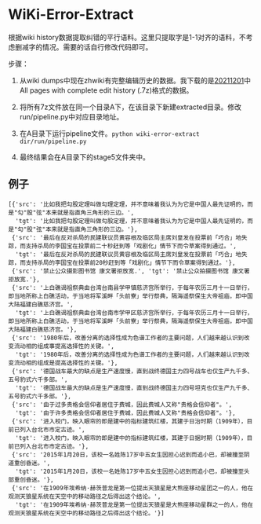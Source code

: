 # WiKi-Error-Extract

根据wiki history数据提取纠错的平行语料。这里只提取字是1-1对齐的语料，不考虑删减字的情况。需要的话自行修改代码即可。

步骤：

1. 从wiki dumps中现在zhwiki有完整编辑历史的数据。我下载的是[20211201](https://dumps.wikimedia.org/zhwiki/20211201/)中 All pages with complete edit history (.7z)格式的数据。

2. 将所有7z文件放在同一个目录A下，在该目录下新建extracted目录。修改run/pipeline.py中对应目录地址。

3. 在A目录下运行pipeline文件。`python wiki-error-extract dir/run/pipeline.py`

4. 最终结果会在A目录下的stage5文件夹中。


## 例子

```
[{'src': '比如我把勾股定理叫做勾理定理，并不意味着我认为为它是中国人最先证明的，而是"勾"股"弦"本来就是指直角三角形的三边。',
  'tgt': '比如我把勾股定理叫做勾股定理，并不意味着我认为为它是中国人最先证明的，而是"勾"股"弦"本来就是指直角三角形的三边。'},
 {'src': '最后在反对杀局的民建联议员黄容根及临区局主席刘皇发在投票前「巧合」地失踪，而支持杀局的李国宝在投票前二十秒赶到等「戏剧化」情节下而令草案得到通过。',
  'tgt': '最后在反对杀局的民建联议员黄容根及临区局主席刘皇发在投票前「巧合」地失踪，而支持杀局的李国宝在投票前20秒赶到等「戏剧化」情节下而令草案得到通过。'},
 {'src': '禁止公众摄影图书馆 康文署拒放宽.', 'tgt': '禁止公众拍摄图书馆 康文署拒放宽.'},
 {'src': '上白礁谒祖祭典由台湾台南县学甲镇慈济宫所举行，于每年农历三月十一日举行，即当地所称上白礁活动，于当地将军溪畔「头前寮」举行祭典，隔海遥祭保生大帝祖庙，即中国大陆福建白礁慈济宫。',
  'tgt': '上白礁谒祖祭典由台湾台南市学甲区慈济宫所举行，于每年农历三月十一日举行，即当地所称上白礁活动，于当地将军溪畔「头前寮」举行祭典，隔海遥祭保生大帝祖庙，即中国大陆福建白礁慈济宫。'},
 {'src': '1980年后，改善分离的选择性成为色谱工作者的主要问题，人们越来越认识到改变流动相的组成事提高选择性的关键。',
  'tgt': '1980年后，改善分离的选择性成为色谱工作者的主要问题，人们越来越认识到改变流动相的组成是提高选择性的关键。'},
 {'src': '德国战车最大的缺点是生产速度慢，直到战终德国主力四号战车也仅生产九千多、五号豹式六千多部。',
  'tgt': '德国战车最大的缺点是生产速度慢，直到战终德国主力四号坦克也仅生产九千多、五号豹式六千多部。'},
 {'src': '由于过多贵格会信仰者居住于费城，因此费城人又称"贵格会信仰者"。',
  'tgt': '由于许多贵格会信仰者居住于费城，因此费城人又称"贵格会信仰者"。'},
 {'src': '进入校门，映入眼帘的即是建中的指标建筑红楼，其建于日治时期（1909年），目前已列入台北市市定古迹。',
  'tgt': '进入校门，映入眼帘的即是建中的指标建筑红楼，其建于日据时期（1909年），目前已列入台北市市定古迹。'},
 {'src': '2015年1月20日，该校一名姓陈17岁中五女生因担心迟到而追小巴，却被撞至阴道重创昏迷。',
  'tgt': '2015年1月20日，该校一名姓陈17岁中五女生因担心迟到而追小巴，却被撞至头部重创昏迷。'},
 {'src': '在1909年埃希纳·赫茨普龙是第一位提出天狼星是大熊座移动星团之一的人，他在观测天狼星系统在天空中的移动路径之后得出这个结论。',
  'tgt': '在1909年埃希纳·赫茨普龙是第一位提出天狼星是大熊座移动星群之一的人，他在观测天狼星系统在天空中的移动路径之后得出这个结论。'}]
```
